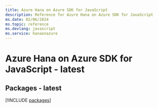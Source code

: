 ```yaml
---
title: Azure Hana on Azure SDK for JavaScript
description: Reference for Azure Hana on Azure SDK for JavaScript
ms.date: 02/06/2024
ms.topic: reference
ms.devlang: javascript
ms.service: hanaonazure
---
```

# Azure Hana on Azure SDK for JavaScript - latest
## Packages - latest
[!INCLUDE [packages](hana-on-azure-index.md)]